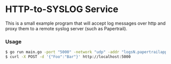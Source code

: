 # HTTP-to-SYSLOG Service

This is a small example program that will accept log messages over http and proxy them to a remote syslog server (such as Papertrail).

### Usage

```sh
$ go run main.go -port "5000" -network "udp" -addr "logsN.papertrailapp.com:XXXXX" -tag "myapp"
$ curl -X POST -d '{"Foo":"Bar"}' http://localhost:5000
```
